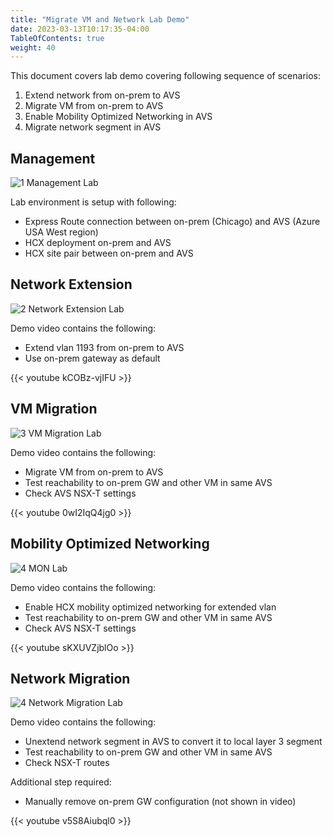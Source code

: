 ```yaml
---
title: "Migrate VM and Network Lab Demo"
date: 2023-03-13T10:17:35-04:00
TableOfContents: true
weight: 40
---
```


This document covers lab demo covering following sequence of scenarios:
1. Extend network from on-prem to AVS
2. Migrate VM from on-prem to AVS
3. Enable Mobility Optimized Networking in AVS
4. Migrate network segment in AVS

## Management

![1 Management Lab](http://drive.google.com/uc?export=view&id=16tXD5-uua5gsFJIQkqIKVSJ3AqizNu0y)

Lab environment is setup with following:
- Express Route connection between on-prem (Chicago) and AVS (Azure USA West region)
- HCX deployment on-prem and AVS
- HCX site pair between on-prem and AVS


## Network Extension

![2 Network Extension Lab](http://drive.google.com/uc?export=view&id=1Z1yILuMLMbZG6GmencXPi-d4OA_Cmgmc)

Demo video contains the following:
- Extend vlan 1193 from on-prem to AVS
- Use on-prem gateway as default

{{< youtube kCOBz-vjIFU >}}

## VM Migration

![3 VM Migration Lab](http://drive.google.com/uc?export=view&id=14OqFKHI77okIAAuHRSNCXp5exXdovePq)

Demo video contains the following:
- Migrate VM from on-prem to AVS 
- Test reachability to on-prem GW and other VM in same AVS 
- Check AVS NSX-T settings

{{< youtube 0wI2IqQ4jg0 >}}

## Mobility Optimized Networking

![4 MON Lab](http://drive.google.com/uc?export=view&id=15Guj9_WFtEw2o4M4hOxNA1uwe5JUiMGp)

Demo video contains the following:
- Enable HCX mobility optimized networking for extended vlan
- Test reachability to on-prem GW and other VM in same AVS 
- Check AVS NSX-T settings

{{< youtube sKXUVZjblOo >}}

## Network Migration

![4 Network Migration Lab](http://drive.google.com/uc?export=view&id=18XYNsMYXaOF0WWSx-jazxP7UKRzd6rTP)

Demo video contains the following:
- Unextend network segment in AVS to convert it to local layer 3 segment 
- Test reachability to on-prem GW and other VM in same AVS 
- Check NSX-T routes

Additional step required:
- Manually remove on-prem GW configuration (not shown in video) 

{{< youtube v5S8Aiubql0 >}}

